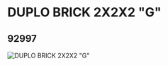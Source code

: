 # DUPLO BRICK 2X2X2 "G"
## 92997
![DUPLO BRICK 2X2X2 "G"](https://lc-www-live-s.legocdn.com/media/bricks/5/2/4599580.jpg)